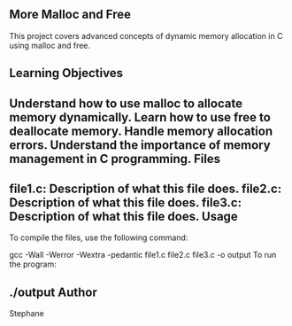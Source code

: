 More Malloc and Free
---
This project covers advanced concepts of dynamic memory allocation in C using malloc and free.

Learning Objectives
---
Understand how to use malloc to allocate memory dynamically.
Learn how to use free to deallocate memory.
Handle memory allocation errors.
Understand the importance of memory management in C programming.
Files
---
file1.c: Description of what this file does.
file2.c: Description of what this file does.
file3.c: Description of what this file does.
Usage
---
To compile the files, use the following command:

gcc -Wall -Werror -Wextra -pedantic file1.c file2.c file3.c -o output
To run the program:

./output
Author
---
Stephane